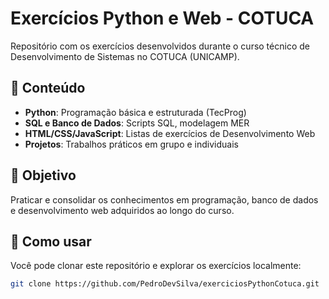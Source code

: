 # Exercícios Python e Web - COTUCA

Repositório com os exercícios desenvolvidos durante o curso técnico de Desenvolvimento de Sistemas no COTUCA (UNICAMP).

## 📂 Conteúdo

- **Python**: Programação básica e estruturada (TecProg)
- **SQL e Banco de Dados**: Scripts SQL, modelagem MER
- **HTML/CSS/JavaScript**: Listas de exercícios de Desenvolvimento Web
- **Projetos**: Trabalhos práticos em grupo e individuais

## 🎯 Objetivo

Praticar e consolidar os conhecimentos em programação, banco de dados e desenvolvimento web adquiridos ao longo do curso.

## 🚀 Como usar

Você pode clonar este repositório e explorar os exercícios localmente:

```bash
git clone https://github.com/PedroDevSilva/exerciciosPythonCotuca.git

